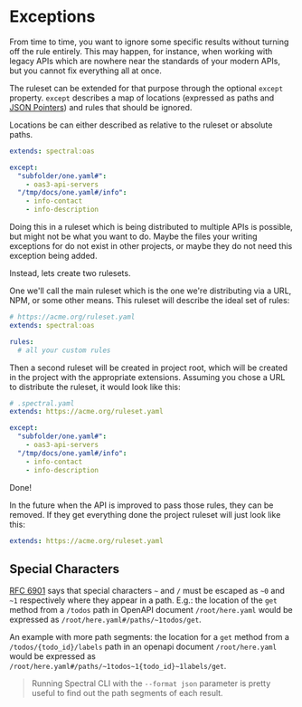 # Exceptions

From time to time, you want to ignore some specific results without turning off
the rule entirely. This may happen, for instance, when working with legacy APIs which are nowhere near the standards of your modern APIs, but you cannot fix everything all at once.

The ruleset can be extended for that purpose through the optional `except` property. `except` describes a map of locations (expressed as paths and [JSON Pointers](https://tools.ietf.org/html/rfc6901)) and rules that should be ignored.

Locations be can either described as relative to the ruleset or absolute paths.

```yaml
extends: spectral:oas

except:
  "subfolder/one.yaml#":
    - oas3-api-servers
  "/tmp/docs/one.yaml#/info":
    - info-contact
    - info-description
```

Doing this in a ruleset which is being distributed to multiple APIs is possible, but might not be what you want to do. Maybe the files your writing exceptions for do not exist in other projects, or maybe they do not need this exception being added.

Instead, lets create two rulesets.

One we'll call the main ruleset which is the one we're distributing via a URL, NPM, or some other means. This ruleset will describe the ideal set of rules:

```yaml
# https://acme.org/ruleset.yaml
extends: spectral:oas

rules:
  # all your custom rules
```

Then a second ruleset will be created in project root, which will be created in the project with the appropriate extensions. Assuming you chose a URL to distribute the ruleset, it would look like this:

```yaml
# .spectral.yaml
extends: https://acme.org/ruleset.yaml

except:
  "subfolder/one.yaml#":
    - oas3-api-servers
  "/tmp/docs/one.yaml#/info":
    - info-contact
    - info-description
```

Done!

In the future when the API is improved to pass those rules, they can be removed. If they get everything done the project ruleset will just look like this:

```yaml
extends: https://acme.org/ruleset.yaml
```

## Special Characters

[RFC 6901](https://tools.ietf.org/html/rfc6901#section-3) says that special characters
`~` and `/` must be escaped as `~0` and `~1` respectively where they
appear in a path. E.g.: the location of the `get` method from a
`/todos` path in OpenAPI document `/root/here.yaml` would be expressed as `/root/here.yaml#/paths/~1todos/get`.

An example with more path segments: the location for a `get` method from a
`/todos/{todo_id}/labels` path in an openapi document `/root/here.yaml`
would be expressed as `/root/here.yaml#/paths/~1todos~1{todo_id}~1labels/get`.


<!-- theme: info -->
> Running Spectral CLI with the `--format json` parameter is pretty useful to find out the path segments of each result.
